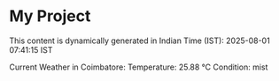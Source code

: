 # My Project

This content is dynamically generated in Indian Time (IST): 2025-08-01 07:41:15 IST


Current Weather in Coimbatore:
Temperature: 25.88 °C
Condition: mist
